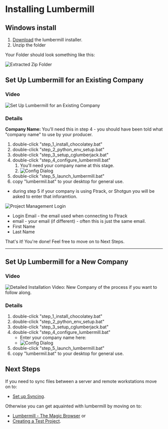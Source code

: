 # Installing Lumbermill
 
## Windows install

1) [Download](https://cgl-developeronboarding.s3.amazonaws.com/lumbermill_installer.zip) the lumbermill installer. 
1) Unzip the folder

Your Folder should look something like this:

![Extracted Zip Folder](lmill_install_folder.jpg)

## Set Up Lumbermill for an Existing Company

### Video
![Set Up Lumbermill for an Existing Company](https://www.youtube.com/watch?v=BE8X5HWJiuA)


### Details
**Company Name:** You'll need this in step 4 - you should have been told what "company name" to use by your producer.  

1) double-click "step_1_install_chocolatey.bat"
2) double-click "step_2_python_env_setup.bat"
3) double-click "step_3_setup_cglumberjack.bat"
4) double-click "step_4_configure_lumbermill.bat"
    1) You'll need your company name at this stage.
    2) ![Config Dialog](build_config.png)
5) double-click "step_5_launch_lumbermill.bat"
6) copy "lumbermil.bat" to your desktop for general use.

 - during step 5 if your company is using Ftrack, or Shotgun you will be asked to enter that inforamtion.

![Project Management Login](proj-man-login.png)
* Login Email - the email used when connecting to Ftrack
* email - your email (if different) - often this is just the same email.
* First Name
* Last Name

That's it! You're done! Feel free to move on to Next Steps.

------------------------------

## Set Up Lumbermill for a New Company

### Video
![Detailed Installation Video: New Company](https://youtu.be/FawxhaCx9ao) of the process if you want to follow along.

### Details
1) double-click "step_1_install_chocolatey.bat"
2) double-click "step_2_python_env_setup.bat"
3) double-click "step_3_setup_cglumberjack.bat"
4) double-click "step_4_configure_lumbermill.bat"
    * Enter your company name here:
    * ![Config Dialog](build_config.png)
5) double-click "step_5_launch_lumbermill.bat"
6) copy "lumbermil.bat" to your desktop for general use.

## Next Steps

If you need to sync files between a server and remote workstations move on to:
 * [Set up Syncing](#Set-Up-Syncing).

Otherwise you can get aquainted with lumbermill by moving on to:
 * [Lumbermill - The Magic Browser](#The-Magic-Browser)
 or
 * [Creating a Test Project](#Creating-A-Test-Project).
 


